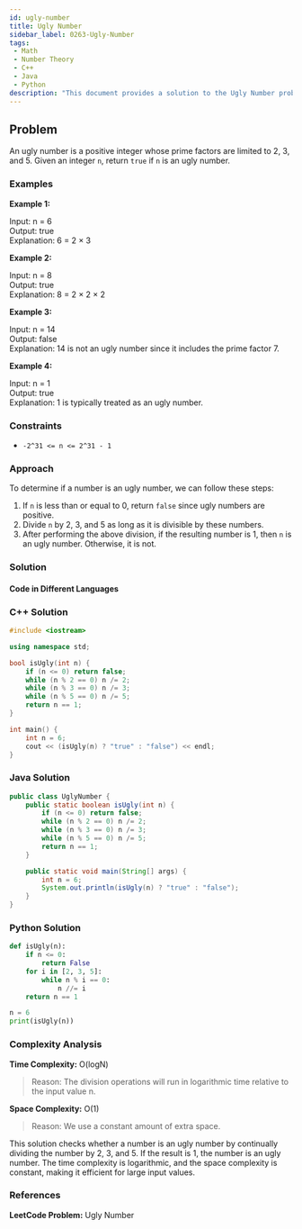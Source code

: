 ```yaml
---
id: ugly-number
title: Ugly Number
sidebar_label: 0263-Ugly-Number
tags:
 - Math
 - Number Theory
 - C++
 - Java
 - Python
description: "This document provides a solution to the Ugly Number problem, where we need to determine if a number is an ugly number."
---
```


## Problem

An ugly number is a positive integer whose prime factors are limited to 2, 3, and 5. Given an integer `n`, return `true` if `n` is an ugly number.

### Examples

**Example 1:**

Input: n = 6  
Output: true  
Explanation: 6 = 2 × 3

**Example 2:**

Input: n = 8  
Output: true  
Explanation: 8 = 2 × 2 × 2

**Example 3:**

Input: n = 14  
Output: false  
Explanation: 14 is not an ugly number since it includes the prime factor 7.

**Example 4:**

Input: n = 1  
Output: true  
Explanation: 1 is typically treated as an ugly number.

### Constraints

- `-2^31 <= n <= 2^31 - 1`

### Approach

To determine if a number is an ugly number, we can follow these steps:

1. If `n` is less than or equal to 0, return `false` since ugly numbers are positive.
2. Divide `n` by 2, 3, and 5 as long as it is divisible by these numbers.
3. After performing the above division, if the resulting number is 1, then `n` is an ugly number. Otherwise, it is not.

### Solution

#### Code in Different Languages

### C++ Solution
```cpp
#include <iostream>

using namespace std;

bool isUgly(int n) {
    if (n <= 0) return false;
    while (n % 2 == 0) n /= 2;
    while (n % 3 == 0) n /= 3;
    while (n % 5 == 0) n /= 5;
    return n == 1;
}

int main() {
    int n = 6;
    cout << (isUgly(n) ? "true" : "false") << endl;
}
```
### Java Solution

```java
public class UglyNumber {
    public static boolean isUgly(int n) {
        if (n <= 0) return false;
        while (n % 2 == 0) n /= 2;
        while (n % 3 == 0) n /= 3;
        while (n % 5 == 0) n /= 5;
        return n == 1;
    }

    public static void main(String[] args) {
        int n = 6;
        System.out.println(isUgly(n) ? "true" : "false");
    }
}
```
### Python Solution

```python
def isUgly(n):
    if n <= 0:
        return False
    for i in [2, 3, 5]:
        while n % i == 0:
            n //= i
    return n == 1

n = 6
print(isUgly(n))
```
### Complexity Analysis
**Time Complexity:** O(logN)
>Reason: The division operations will run in logarithmic time relative to the input value n.

**Space Complexity:** O(1)

>Reason: We use a constant amount of extra space.

This solution checks whether a number is an ugly number by continually dividing the number by 2, 3, and 5. If the result is 1, the number is an ugly number. The time complexity is logarithmic, and the space complexity is constant, making it efficient for large input values.

### References
**LeetCode Problem:** Ugly Number
